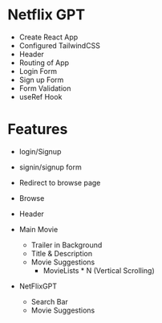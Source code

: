 # Netflix GPT

- Create React App
- Configured TailwindCSS
- Header
- Routing of App
- Login Form
- Sign up Form
- Form Validation
- useRef Hook

# Features

- login/Signup
- signin/signup form
- Redirect to browse page

- Browse
- Header
- Main Movie

  - Trailer in Background
  - Title & Description
  - Movie Suggestions
    - MovieLists \* N
      (Vertical Scrolling)

- NetFlixGPT
  - Search Bar
  - Movie Suggestions
